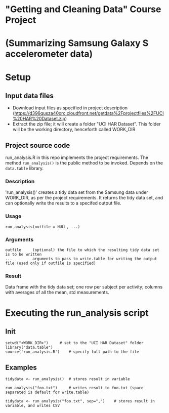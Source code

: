 # "Getting and Cleaning Data" Course Project
# (Summarizing Samsung Galaxy S accelerometer data)

# Setup
## Input data files
* Download input files as specified in project description (https://d396qusza40orc.cloudfront.net/getdata%2Fprojectfiles%2FUCI%20HAR%20Dataset.zip)
* Extract the zip file; it will create a folder "UCI HAR Dataset". This folder will be the working directory, henceforth called WORK_DIR

## Project source code
run_analysis.R in this repo implements the project requirements.
The method `run_analysis()` is the public method to be invoked.
Depends on the `data.table` library.

### Description
'run_analysis()' creates a tidy data set from the Samsung data under WORK_DIR, as per the project requirements. It returns the tidy data set, and can optionally write the results to a specifed output file.

### Usage
    run_analysis(outfile = NULL, ...)

### Arguments
    outfile     (optional) the file to which the resulting tidy data set is to be written
    ...         arguments to pass to write.table for writing the output file (used only if outfile is specified)

### Result
Data frame with the tidy data set; one row per subject per activity; columns with averages of all the mean, std measurements.

# Executing the run_analysis script
## Init
    setwd("<WORK_DIR>")     # set to the "UCI HAR Dataset" folder  
    library("data.table")  
    source('run_analysis.R')    # specify full path to the file  

## Examples
    tidydata <- run_analysis()  # stores result in variable  
  
    run_analysis("foo.txt")     # writes result to foo.txt (space separated is default for write.table)  
  
    tidydata <- run_analysis("foo.txt", sep=",")    # stores result in variable, and writes CSV  